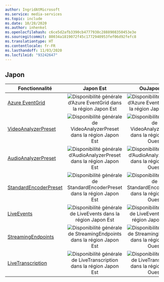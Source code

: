 ```yaml
---
author: IngridAtMicrosoft
ms.service: media-services
ms.topic: include
ms.date: 10/28/2020
ms.author: inhenkel
ms.openlocfilehash: c6ce5d2afb3390cb4777938c2888908350453e3e
ms.sourcegitcommit: 80034a1819072f45c1772940953fef06d92fefc8
ms.translationtype: HT
ms.contentlocale: fr-FR
ms.lasthandoff: 11/03/2020
ms.locfileid: "93242647"
---
```

<!--Feature availability in region-->
## <a name="japan"></a>Japon

| Fonctionnalité | Japon Est | OuJapon Est |
| --- | :---: | :---: |
| [Azure EventGrid](../reacting-to-media-services-events.md) |![Disponibilité générale d’Azure EventGrid dans la région Japon Est](../media/azure-clouds-regions/ga.svg)  |![Disponibilité générale d’Azure EventGrid dans la région Japon Ouest](../media/azure-clouds-regions/ga.svg) |
| [VideoAnalyzerPreset](../analyzing-video-audio-files-concept.md) |![Disponibilité générale de VideoAnalyzerPreset dans la région Japon Est](../media/azure-clouds-regions/ga.svg)  | ![Disponibilité générale de VideoAnalyzerPreset dans la région Japon Ouest](../media/azure-clouds-regions/ga.svg) |
| [AudioAnalyzerPreset](../analyzing-video-audio-files-concept.md) |![Disponibilité générale d’AudioAnalyzerPreset dans la région Japon Est](../media/azure-clouds-regions/ga.svg)  | ![Disponibilité générale d’AudioAnalyzerPreset dans la région Japon Ouest](../media/azure-clouds-regions/ga.svg) |
| [StandardEncoderPreset](../encoding-concept.md) |![Disponibilité générale de StandardEncoderPreset dans la région Japon Est](../media/azure-clouds-regions/ga.svg)  | ![Disponibilité générale de StandardEncoderPreset dans la région Japon Ouest](../media/azure-clouds-regions/ga.svg) |
| [LiveEvents](../live-streaming-overview.md) |![Disponibilité générale de LiveEvents dans la région Japon Est](../media/azure-clouds-regions/ga.svg)  | ![Disponibilité générale de LiveEvents dans la région Japon Ouest](../media/azure-clouds-regions/ga.svg) |
| [StreamingEndpoints](../streaming-endpoint-concept.md) |![Disponibilité générale de StreamingEndpoints dans la région Japon Est](../media/azure-clouds-regions/ga.svg) | ![Disponibilité générale de StreamingEndpoints dans la région Japon Ouest](../media/azure-clouds-regions/ga.svg) |
| [LiveTranscription](../live-transcription.md) |![Disponibilité générale de LiveTranscription dans la région Japon Est](../media/azure-clouds-regions/ga.svg) |![Disponibilité générale de LiveTranscription dans la région Japon Ouest](../media/azure-clouds-regions/ga.svg) |
